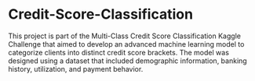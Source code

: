 # Credit-Score-Classification
This project is part of the Multi-Class Credit Score Classification Kaggle Challenge that aimed to develop an advanced machine learning model to categorize clients into distinct credit score brackets. The model was designed using a dataset that included demographic information, banking history, utilization, and payment behavior.
